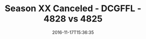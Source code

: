 ---
title: Season XX Canceled - DCGFFL - 4828 vs 4825
teams_score:
- team: 4828
  score: 50
- team: 4825
  score: 27
mvp: B. Mauck (Safety Orange), C. Hobbs (Purple)
game-ball: P. McIntyre (Safety Orange), M. Gillette (Purple)
season: 13
week:
date: '2016-11-17T15:36:35'
pageid: season-13-playoffs-november-13-2016-4828-vs-4825
---